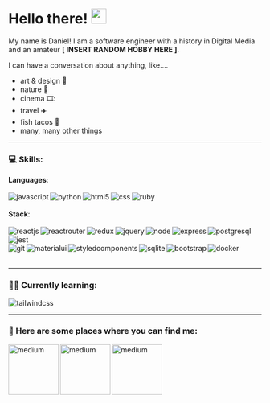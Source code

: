 # Hello there! <img src="https://raw.githubusercontent.com/MartinHeinz/MartinHeinz/master/wave.gif" width="30px">

My name is Daniel!  I am a software engineer with a history in Digital Media and an amateur **[ INSERT RANDOM HOBBY HERE ]**.

I can have a conversation about anything, like....
- art & design 📐
- nature 🌳
- cinema 🎞️:
- travel :airplane:
- fish tacos :taco:
- many, many other things

-------

### 💻 Skills:
**Languages**:
<br />
<br />
<img align="left" alt="javascript" src="https://img.shields.io/badge/JavaScript-F7DF1E?style=for-the-badge&logo=javascript&logoColor=black" />
<img align="left" alt="python" src="https://img.shields.io/badge/Python-3776AB?style=for-the-badge&logo=python&logoColor=white" />
<img align="left" alt="html5" src="https://img.shields.io/badge/HTML5-E34F26?style=for-the-badge&logo=html5&logoColor=white" />
<img align="left" alt="css" src="https://img.shields.io/badge/CSS-239120?&style=for-the-badge&logo=css3&logoColor=white" />
<img align="left" alt="ruby" src="https://img.shields.io/badge/Ruby-CC342D?style=for-the-badge&logo=ruby&logoColor=white" />
<br />
<br />
**Stack**:
<br />
<br />
<img align="left" alt="reactjs" src="https://img.shields.io/badge/React-20232A?style=for-the-badge&logo=react&logoColor=61DAFB" />
<img align="left" alt="reactrouter" src="https://img.shields.io/badge/React_Router-CA4245?style=for-the-badge&logo=react-router&logoColor=white" />
<img align="left" alt="redux" src="https://img.shields.io/badge/Redux-593D88?style=for-the-badge&logo=redux&logoColor=white" />
<img align="left" alt="jquery" src="https://img.shields.io/badge/jQuery-0769AD?style=for-the-badge&logo=jquery&logoColor=white" />
<img align="left" alt="node" src="https://img.shields.io/badge/Node.js-339933?style=for-the-badge&logo=nodedotjs&logoColor=white" />
<img align="left" alt="express" src="https://img.shields.io/badge/Express.js-000000?style=for-the-badge&logo=express&logoColor=white" />
<img align="left" alt="postgresql" src="https://img.shields.io/badge/PostgreSQL-316192?style=for-the-badge&logo=postgresql&logoColor=white" />
<img align="left" alt="jest" src="https://img.shields.io/badge/Jest-C21325?style=for-the-badge&logo=jest&logoColor=white" />
<br />
<br />
<img align="left" alt="git" src="https://img.shields.io/badge/Git-F05032?style=for-the-badge&logo=git&logoColor=white" />
<img align="left" alt="materialui" src="https://img.shields.io/badge/Material--UI-0081CB?style=for-the-badge&logo=material-ui&logoColor=white" />
<img align="left" alt="styledcomponents" src="https://img.shields.io/badge/styled--components-DB7093?style=for-the-badge&logo=styled-components&logoColor=white" />
<img align="left" alt="sqlite" src="https://img.shields.io/badge/SQLite-07405E?style=for-the-badge&logo=sqlite&logoColor=white" />
<img align="left" alt="bootstrap" src="https://img.shields.io/badge/Bootstrap-563D7C?style=for-the-badge&logo=bootstrap&logoColor=white" />
<img align="left" alt="docker" src="https://img.shields.io/badge/Docker-2CA5E0?style=for-the-badge&logo=docker&logoColor=white" />
<br />
<br />

-------

### 🧑‍💻 Currently learning:
<img align="left" alt="tailwindcss" src="https://img.shields.io/badge/Tailwind_CSS-38B2AC?style=for-the-badge&logo=tailwind-css&logoColor=white" />
<br />

-------

### 🔎 Here are some places where you can find me:

[<img align="left" width="100px" alt="medium" src="https://img.shields.io/badge/medium-%2312100E.svg?&style=for-the-badge&logo=medium&logoColor=white" />][blog]
[<img align="left" width="100px" alt="medium" src="https://img.shields.io/badge/LinkedIn-0077B5?style=for-the-badge&logo=linkedin&logoColor=white" />][linkedin]
[<img align="left" width="100px" alt="medium" src="https://img.shields.io/badge/Twitter-1DA1F2?style=for-the-badge&logo=twitter&logoColor=white" />][twitter]

[blog]: https://medium.com/@trialsanderrors/
[linkedin]: https://www.linkedin.com/in/daniel-b-kim-a2b4032a/
[twitter]: https://twitter.com/darnielbkerm/
